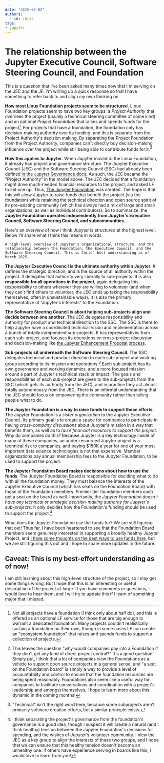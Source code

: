 ```yaml
---
date: "2025-03-02"
authors:
  - id: chris
tags:
- jupyter
---
```


# The relationship between the Jupyter Executive Council, Software Steering Council, and Foundation

This is a question that I've been asked many times now that I'm serving on the JEC and the JF. I'm writing up a quick response so that I have something to refer back to and align my own thinking on.

**How most Linux Foundation projects seem to be structured**. Linux Foundation projects seem to have two key groups: a *Project Authority* that oversees the project (usually a technical steering committee of some kind) and an optional *Project Foundation* that raises and spends funds for the project[^found]. For projects that have a foundation, the foundation only has decision-making authority over its funding, and this is separate from the Project Authority's decision making. By separating the Project Foundation from the Project Authority, companies can't directly buy decision-making influence over the project while still being able to contribute funds for it.[^motives]

[^found]: Not all projects have a foundation (I think only about half do), and this is offered as an optional LF service for those that are big enough to warrant a dedicated foundation. Many projects couldn't realistically sustain a foundation on their own, though in some cases LF can create an "ecosystem foundation" that raises and spends funds to support a collection of projects.

[^motives]: This leaves the question "why would companies pay into a Foundation if they don't get any kind of direct project control?" It's a good question! Simply put, I think that a lot of companies view the Foundations as a vehicle to support open source projects in a general sense, and "a seat on the Foundation board" is simply a way to provide a level of accountability and control to ensure that the foundation resources are being spent reasonably. Foundations also seem like a useful way for companies to facilitate conversations and coordination with a project's leadership and amongst themselves. I hope to learn more about this dynamic in the coming months!

**How this applies to Jupyter**. When Jupyter moved to the Linux Foundation, it already had project and governance structure. The Jupyter Executive Council (JEC) and the Software Steering Council (SSC) had already been defined [in the Jupyter Governance docs](https://jupyter.org/governance/intro.html). As such, the JEC became the "Project Authority" in the model above. The JEC decided that a foundation might drive much-needed financial resources to the project, and asked LF to set one up. Thus, [The Jupyter Foundation](https://jupyterfoundation.org/) was created. The hope is that this will allow Jupyter to raise funds that benefit the project (via the foundation) while retaining the technical direction and open source spirit of its pre-existing community (which has always had a mix of large and small organizations, as well as individual contributors). So to summarize: the **Jupyter Foundation operates independently from Jupyter's Executive Council, Software Steering Council, and subcommunities**.

Here's an overview of how I think Jupyter is structured at the highest level. Below I'll share what I think this means in words.

```{figure} ./images/jupyter-foundation-structure.svg
A high-level overview of Jupyter's organizational structure, and the relationship between the Foundation, the Executive Council, and the Software Steering Council. This is Chris' best understanding as of March 2025.
```

**The Jupyter Executive Council is the ultimate authority within Jupyter**. It defines the strategic direction, and is the source of all authority within the project. It delegates that authority very liberally to sub-projects. It is also **responsible for all operations in the project**, again delegating this responsibility to others wherever they are willing to volunteer (and when they can't find others to volunteer, the JEC ends up taking the responsibility themselves, often in unsustainable ways). It is also the primary representative of "Jupyter's Interests" to the Foundation.

**The Software Steering Council is about helping sub-projects align and decide between one another**. The JEC delegates responsibility and authority for product and technical direction to the SSC. The SSC is there to help Jupyter have a coordinated technical vision and implementation across a bunch of totally independent sub-projects. It has representatives from each sub-project, and focuses its operations on cross-project discussion and decision-making like [the Jupyter Enhancement Proposal process](https://jupyter.org/enhancement-proposals/).

**Sub-projects sit underneath the Software Steering Council**. The SSC delegates technical and product direction to each sub-project and working group according to its mission and operations.[^tech] Each sub-project has its own governance and working dynamics, and a more focused mission around a part of Jupyter's technical stack or impact. The goals and responsibilities of each sub-project are given to the sub-projects from the SSC (which gets its authority from the JEC), and in practice they act almost totally autonomously from the JEC. There is an informal understanding that the JEC should focus on empowering the community rather than telling people what to do.

[^tech]: "Technical" isn't the right word here, because some subprojects aren't primarily software creation efforts, but a similar principle exists.

**The Jupyter Foundation is a way to raise funds to support these efforts**. The Jupyter Foundation is a _sister organization_ to the Jupyter Executive Council. Its primary goal is to create a space for companies to participate in having _cross-company discussions_ about Jupyter's mission in a way that benefits them, as well as to _raise financial resources to support the project_. Why do companies do this? Because Jupyter is a key technology inside of many of these companies, an under-resourced Jupyter project is a technical risk to companies, and paying $150K a year for one of your most important data science technologies is not that expensive. Member organizations pay annual membership fees to the Jupyter Foundation, to be used to support the project.

**The Jupyter Foundation Board makes decisions about how to use the funds**. The Jupyter Foundation Board is responsible for deciding what to do with all the foundation money. They must balance the interests of the Jupyter Executive Council (which has seats on the Foundation Board) with those of the Foundation members. Premier tier foundation members each get a seat on the board as well. Importantly, the _Jupyter Foundation doesn't have any technical or strategic decision-making authority for Jupyter's sub-projects_. It only decides how the Foundation's funding should be used to support the project.[^funding]

[^funding]: I think separating the project's governance from the foundation's governance is a good idea, though I suspect it will create a natural (and I think healthy) tension between the Jupyter Foundation's decisions for spending, and the wishes of Jupyter's volunteer community. I view the JEC as a key group to align the interests of these two groups, and I hope that we can ensure that this healthy tension doesn't become an unhealthy one. If others have experience serving in boards like this, I would love to learn from you! 

What does the Jupyter Foundation use the funds for? We are still figuring that out! Thus far, I have been heartened to see that the Foundation Board members seem genuinely interested in supporting a broadly healthy Jupyter Project, and [I have some thoughts on the best ways to use funds here](./os-support.md), but we are still figuring this out and I hope to share more updates in the future.

## Caveat: This is my best-effort understanding as of now!

I am still learning about this high-level structure of the project, so I may get some things wrong. But I hope that this is an interesting or useful description of the project at-large. If you have comments or questions, I would love to hear them, and I will try to update this if I learn of something major that I missed.


